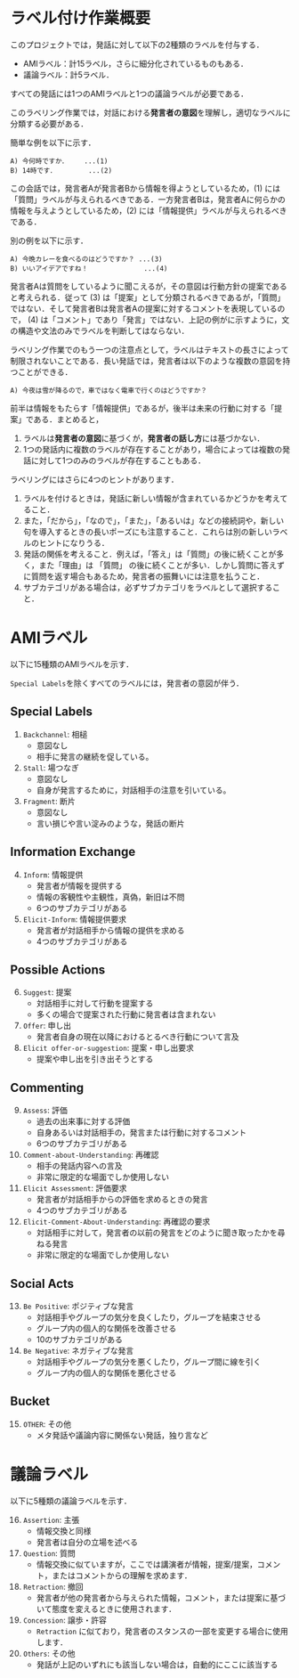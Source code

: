 
# ラベル付け作業概要
このプロジェクトでは，発話に対して以下の2種類のラベルを付与する．
- AMIラベル：計15ラベル，さらに細分化されているものもある．
- 議論ラベル：計5ラベル．

すべての発話には1つのAMIラベルと1つの議論ラベルが必要である． 

このラベリング作業では，対話における**発言者の意図**を理解し，適切なラベルに分類する必要がある．

簡単な例を以下に示す．
```
A) 今何時ですか．    ...(1)
B) 14時です．        ...(2)
```
この会話では，発言者Aが発言者Bから情報を得ようとしているため，(1) には「質問」ラベルが与えられるべきである．一方発言者Bは，発言者Aに何らかの情報を与えようとしているため，(2) には「情報提供」ラベルが与えられるべきである．

別の例を以下に示す．
```
A) 今晩カレーを食べるのはどうですか？ ...(3)
B) いいアイデアですね！              ...(4)
```

発言者Aは質問をしているように聞こえるが，その意図は行動方針の提案であると考えられる．従って (3) は「提案」として分類されるべきであるが，「質問」ではない．そして発言者Bは発言者Aの提案に対するコメントを表現しているので， (4) は「コメント」であり「発言」ではない．上記の例がに示すように，文の構造や文法のみでラベルを判断してはならない．

ラベリング作業でのもう一つの注意点として，ラベルはテキストの長さによって制限されないことである．長い発話では，発言者は以下のような複数の意図を持つことができる．

```
A) 今夜は雪が降るので，車ではなく電車で行くのはどうですか？
```

前半は情報をもたらす「情報提供」であるが，後半は未来の行動に対する「提案」である．まとめると，
1. ラベルは**発言者の意図**に基づくが，**発言者の話し方**には基づかない．
1. 1つの発話内に複数のラベルが存在することがあり，場合によっては複数の発話に対して1つのみのラベルが存在することもある．

ラベリングにはさらに4つのヒントがあります．
1. ラベルを付けるときは，発話に新しい情報が含まれているかどうかを考えてること．
1. また，「だから」，「なので」，「また」，「あるいは」などの接続詞や，新しい句を導入するときの長いポーズにも注意すること．これらは別の新しいラベルのヒントになりうる．
1. 発話の関係を考えること．例えば，「答え」は「質問」の後に続くことが多く，また「理由」は 「質問」 の後に続くことが多い．しかし質問に答えずに質問を返す場合もあるため，発言者の振舞いには注意を払うこと．
1. サブカテゴリがある場合は，必ずサブカテゴリをラベルとして選択すること．


# AMIラベル
以下に15種類のAMIラベルを示す．

`Special Labels`を除くすべてのラベルには，発言者の意図が伴う．

## Special Labels
1. `Backchannel`: 相槌
    - 意図なし
    - 相手に発言の継続を促している。
1. `Stall`: 場つなぎ
    - 意図なし
    - 自身が発言するために，対話相手の注意を引いている。
1. `Fragment`: 断片
    - 意図なし
    - 言い損じや言い淀みのような，発話の断片

## Information Exchange
4. `Inform`: 情報提供
    - 発言者が情報を提供する
    - 情報の客観性や主観性，真偽，新旧は不問
    - 6つのサブカテゴリがある
1. `Elicit-Inform`: 情報提供要求
    - 発言者が対話相手から情報の提供を求める
    - 4つのサブカテゴリがある

## Possible Actions
6. `Suggest`: 提案
    - 対話相手に対して行動を提案する
    - 多くの場合で提案された行動に発言者は含まれない
1. `Offer`: 申し出
    - 発言者自身の現在以降におけるとるべき行動について言及
1. `Elicit offer-or-suggestion`: 提案・申し出要求
    - 提案や申し出を引き出そうとする

## Commenting
9. `Assess`: 評価
    - 過去の出来事に対する評価
    - 自身あるいは対話相手の，発言または行動に対するコメント
    - 6つのサブカテゴリがある
1. `Comment-about-Understanding`: 再確認
    - 相手の発話内容への言及
    - 非常に限定的な場面でしか使用しない
1. `Elicit Assessment`: 評価要求
    - 発言者が対話相手からの評価を求めるときの発言
    - 4つのサブカテゴリがある
1. `Elicit-Comment-About-Understanding`: 再確認の要求
    - 対話相手に対して，発言者の以前の発言をどのように聞き取ったかを尋ねる発言
    - 非常に限定的な場面でしか使用しない

## Social Acts
13. `Be Positive`: ポジティブな発言
    - 対話相手やグループの気分を良くしたり，グループを結束させる
    - グループ内の個人的な関係を改善させる
    - 10のサブカテゴリがある
1. `Be Negative`: ネガティブな発言
    - 対話相手やグループの気分を悪くしたり，グループ間に線を引く
    - グループ内の個人的な関係を悪化させる

## Bucket
15. `OTHER`: その他
    - メタ発話や議論内容に関係ない発話，独り言など


# 議論ラベル
以下に5種類の議論ラベルを示す．

16. `Assertion`: 主張
    - 情報交換と同様
    - 発言者は自分の立場を述べる
1. `Question`: 質問
    - 情報交換に似ていますが，ここでは講演者が情報，提案/提案，コメント，またはコメントからの理解を求めます．
1. `Retraction`: 撤回
    - 発言者が他の発言者から与えられた情報，コメント，または提案に基づいて態度を変えるときに使用されます．
1. `Concession`: 譲歩・許容
    - `Retraction` に似ており，発言者のスタンスの一部を変更する場合に使用します．
1. `Others`: その他
    - 発話が上記のいずれにも該当しない場合は，自動的にここに該当する

